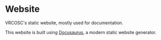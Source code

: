 # Website

VRCOSC's static website, mostly used for documentation.

This website is built using [Docusaurus](https://docusaurus.io/), a modern static website generator.